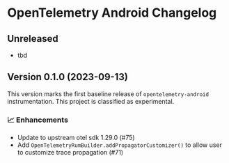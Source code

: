 # OpenTelemetry Android Changelog

## Unreleased

- tbd

## Version 0.1.0 (2023-09-13)

This version marks the first baseline release of `opentelemetry-android` instrumentation.
This project is classified as experimental. 

### 📈 Enhancements

* Update to upstream otel sdk 1.29.0 (#75)
* Add `OpenTelemetryRumBuilder.addPropagatorCustomizer()` to allow user to customize trace propagation (#71)

